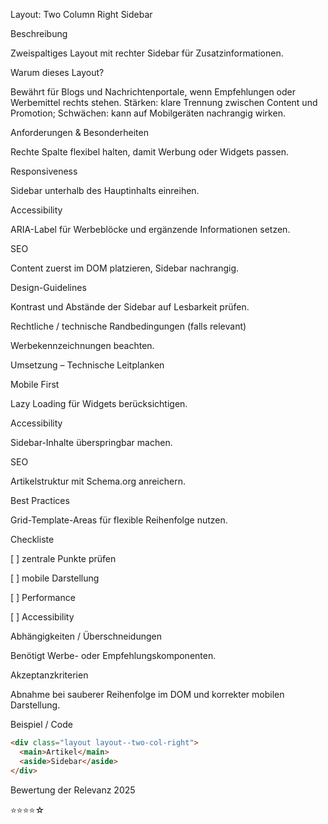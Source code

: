 Layout: Two Column Right Sidebar

Beschreibung

Zweispaltiges Layout mit rechter Sidebar für Zusatzinformationen.

Warum dieses Layout?

Bewährt für Blogs und Nachrichtenportale, wenn Empfehlungen oder Werbemittel rechts stehen. Stärken: klare Trennung zwischen Content und Promotion; Schwächen: kann auf Mobilgeräten nachrangig wirken.

Anforderungen & Besonderheiten

Rechte Spalte flexibel halten, damit Werbung oder Widgets passen.

Responsiveness

Sidebar unterhalb des Hauptinhalts einreihen.

Accessibility

ARIA-Label für Werbeblöcke und ergänzende Informationen setzen.

SEO

Content zuerst im DOM platzieren, Sidebar nachrangig.

Design-Guidelines

Kontrast und Abstände der Sidebar auf Lesbarkeit prüfen.

Rechtliche / technische Randbedingungen (falls relevant)

Werbekennzeichnungen beachten.

Umsetzung – Technische Leitplanken

Mobile First

Lazy Loading für Widgets berücksichtigen.

Accessibility

Sidebar-Inhalte überspringbar machen.

SEO

Artikelstruktur mit Schema.org anreichern.

Best Practices

Grid-Template-Areas für flexible Reihenfolge nutzen.

Checkliste

[ ] zentrale Punkte prüfen

[ ] mobile Darstellung

[ ] Performance

[ ] Accessibility

Abhängigkeiten / Überschneidungen

Benötigt Werbe- oder Empfehlungskomponenten.

Akzeptanzkriterien

Abnahme bei sauberer Reihenfolge im DOM und korrekter mobilen Darstellung.

Beispiel / Code

```html
<div class="layout layout--two-col-right">
  <main>Artikel</main>
  <aside>Sidebar</aside>
</div>
```

Bewertung der Relevanz 2025

⭐⭐⭐⭐☆
